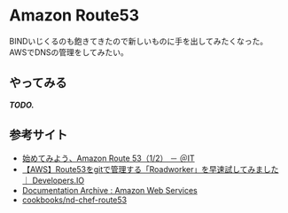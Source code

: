 # Amazon Route53

BINDいじくるのも飽きてきたので新しいものに手を出してみたくなった。  
AWSでDNSの管理をしてみたい。

## やってみる

***TODO.***

## 参考サイト

- [始めてみよう、Amazon Route 53（1/2） － ＠IT](http://www.atmarkit.co.jp/fnetwork/tokusyuu/56route53/01.html)
- [【AWS】Route53をgitで管理する「Roadworker」を早速試してみました ｜ Developers.IO](http://dev.classmethod.jp/cloud/aws/route53-as-code-roadworker/)
- [Documentation Archive : Amazon Web Services](http://aws.amazon.com/archives/Amazon-Route-53)
- [cookbooks/nd-chef-route53](https://github.com/cookbooks/nd-chef-route53)
